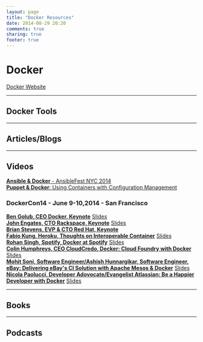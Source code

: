 ```yaml
---
layout: page
title: "Docker Resources"
date: 2014-08-29 20:20
comments: true
sharing: true
footer: true
---
```


# Docker

[Docker Website](http://www.docker.com)

---

## Docker Tools

---

## Articles/Blogs

---

## Videos

[**Ansible &amp; Docker** - AnsibleFest NYC 2014](http://www.youtube.com/watch?v=oZ45v8AeE7k)<br/>
[**Puppet &amp; Docker**: Using Containers with Configuration Management](http://puppetlabs.com/webinars/puppet-docker-using-containers-configuration-management)

### __DockerCon14__ - June 9-10,2014 - San Francisco

[**Ben Golub, CEO Docker, Keynote**](https://www.youtube.com/watch?v=bYiXrQWxIVg) [Slides](http://www.slideshare.net/dotCloud/docker-con-keynote-v11-1)<br/>
[**John Engates, CTO Rackspace, Keynote**](https://www.youtube.com/watch?v=TVAIZmWnI1c) [Slides](http://www.slideshare.net/dotCloud/john-engates-keynote-at-dockercon-14)<br/>
[**Brian Stevens, EVP &amp; CTO Red Hat, Keynote**](https://www.youtube.com/watch?v=ZcEEnCMAMvo)<br/> 
[**Fabio Kung, Heroku, Thoughts on Interoperable Container**](https://www.youtube.com/watch?v=mVPVpn44X74) [Slides](http://www.slideshare.net/fabiokung/dockercon-2014-thoughts-on-interoperable-containers)<br/>
[**Rohan Singh, Spotify, Docker at Spotify**](https://www.youtube.com/watch?v=Tlgoq9t95ew) [Slides](http://www.slideshare.net/rohanrsingh/docker-at-spotify)<br/>
[**Colin Humphreys, CEO CloudCredo, Decker: Cloud Foundry with Docker**](https://www.youtube.com/watch?v=tvAAC9xkRvs) [Slides](http://www.slideshare.net/Pivotal/colinhumphreys-cloudcredo140613155150phpapp01)<br/>
[**Mohit Soni, Software Engineer/Ashish Hunnargikar, Software Engineer, eBay: Delivering eBay's CI Solution with Apache Mesos & Docker**](https://www.youtube.com/watch?v=VZPbLUJnR68) [Slides](http://www.slideshare.net/ahunnargikar/docker-con-ebay)<br/>
[**Nicola Paolucci, Developer Adovocate/Evangelist Atlassian: Be a Happier Developer with Docker**](https://www.youtube.com/watch?v=XCVOxht34Hs) [Slides](http://www.slideshare.net/Docker/dockercon-beahappierdevwithdocker140613160957phpapp02-37589065)
 
---

## Books

---

## Podcasts
